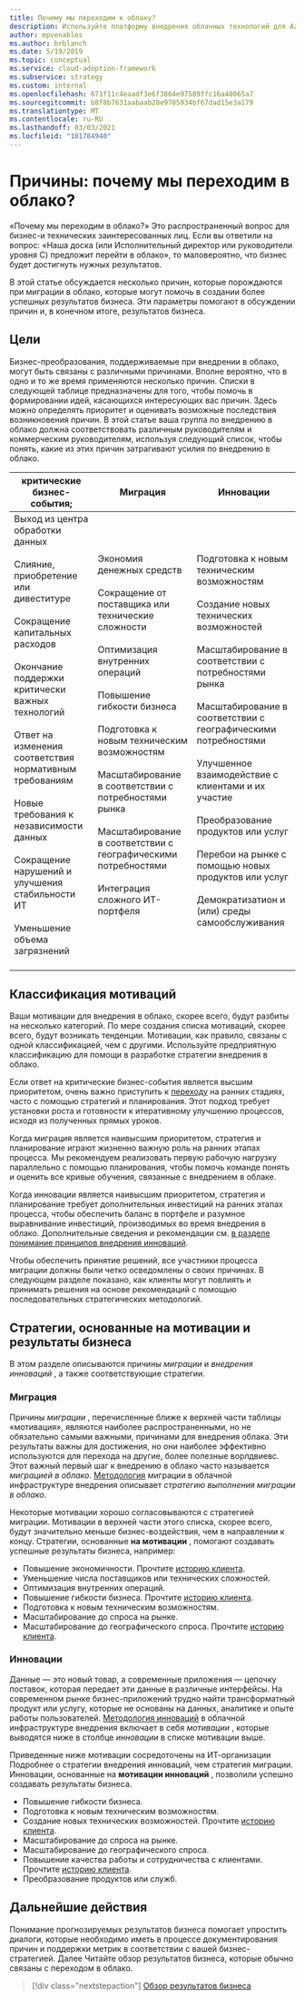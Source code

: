 ```yaml
---
title: Почему мы переходим к облаку?
description: Используйте платформу внедрения облачных технологий для Azure, чтобы понять, что может поспособствовать миграции в облако, которое поможет получить более успешные бизнес-результаты.
author: mpvenables
ms.author: brblanch
ms.date: 5/19/2019
ms.topic: conceptual
ms.service: cloud-adoption-framework
ms.subservice: strategy
ms.custom: internal
ms.openlocfilehash: 671f11c4eaadf3e6f3864e97589ffc16a48065a7
ms.sourcegitcommit: b8f8b7631aabaab28e9705934bf67dad15e3a179
ms.translationtype: MT
ms.contentlocale: ru-RU
ms.lasthandoff: 03/03/2021
ms.locfileid: "101784940"
---
```

# <a name="motivations-why-are-we-moving-to-the-cloud"></a>Причины: почему мы переходим в облако?

«Почему мы переходим в облако?» Это распространенный вопрос для бизнес-и технических заинтересованных лиц. Если вы ответили на вопрос: «Наша доска (или Исполнительный директор или руководители уровня C) предложит перейти в облако», то маловероятно, что бизнес будет достигнуть нужных результатов.

В этой статье обсуждается несколько причин, которые порождаются при миграции в облако, которые могут помочь в создании более успешных результатов бизнеса. Эти параметры помогают в обсуждении причин и, в конечном итоге, результатов бизнеса.

## <a name="motivations"></a>Цели

Бизнес-преобразования, поддерживаемые при внедрении в облако, могут быть связаны с различными причинами. Вполне вероятно, что в одно и то же время применяются несколько причин. Списки в следующей таблице предназначены для того, чтобы помочь в формировании идей, касающихся интересующих вас причин. Здесь можно определять приоритет и оценивать возможные последствия возникновения причин. В этой статье ваша группа по внедрению в облако должна соответствовать различным руководителям и коммерческим руководителям, используя следующий список, чтобы понять, какие из этих причин затрагивают усилия по внедрению в облако.

| критические бизнес-события; | Миграция | Инновации |
|---|---|---|
| Выход из центра обработки данных <br><br> Слияние, приобретение или дивеституре <br><br> Сокращение капитальных расходов <br><br> Окончание поддержки критически важных технологий <br><br> Ответ на изменения соответствия нормативным требованиям <br><br> Новые требования к независимости данных <br><br> Сокращение нарушений и улучшения стабильности ИТ <br><br>Уменьшение объема загрязнений <br><br> | Экономия денежных средств <br><br> Сокращение от поставщика или технические сложности <br><br> Оптимизация внутренних операций <br><br> Повышение гибкости бизнеса <br><br> Подготовка к новым техническим возможностям <br><br> Масштабирование в соответствии с потребностями рынка <br><br> Масштабирование в соответствии с географическими потребностями <br><br> Интеграция сложного ИТ-портфеля <br><br> | Подготовка к новым техническим возможностям <br><br> Создание новых технических возможностей <br><br> Масштабирование в соответствии с потребностями рынка <br><br> Масштабирование в соответствии с географическими потребностями <br><br> Улучшенное взаимодействие с клиентами и их участие <br><br> Преобразование продуктов или услуг <br><br> Перебои на рынке с помощью новых продуктов или услуг <br><br> Демократизатион и (или) среды самообслуживания |

## <a name="classify-your-motivations"></a>Классификация мотиваций

Ваши мотивации для внедрения в облако, скорее всего, будут разбиты на несколько категорий. По мере создания списка мотиваций, скорее всего, будут возникать тенденции. Мотивации, как правило, связаны с одной классификацией, чем с другими. Используйте предприятную классификацию для помощи в разработке стратегии внедрения в облако.

Если ответ на критические бизнес-события является высшим приоритетом, очень важно приступить к [переходу](../get-started/migrate.md) на ранних стадиях, часто с помощью стратегий и планирования. Этот подход требует установки роста и готовности к итеративному улучшению процессов, исходя из полученных прямых уроков.

Когда миграция является наивысшим приоритетом, стратегия и планирование играют жизненно важную роль на ранних этапах процесса. Мы рекомендуем реализовать первую рабочую нагрузку параллельно с помощью планирования, чтобы помочь команде понять и оценить все кривые обучения, связанные с внедрением в облаке.

Когда инновации является наивысшим приоритетом, стратегия и планирование требует дополнительных инвестиций на ранних этапах процесса, чтобы обеспечить баланс в портфеле и разумное выравнивание инвестиций, производимых во время внедрения в облако. Дополнительные сведения и рекомендации см. [в разделе понимание принципов внедрения инноваций](../get-started/innovate.md).

Чтобы обеспечить принятие решений, все участники процесса миграции должны были четко осведомлены о своих причинах. В следующем разделе показано, как клиенты могут повлиять и принимать решения на основе рекомендаций с помощью последовательных стратегических методологий.

## <a name="motivation-driven-strategies-and-business-outcomes"></a>Стратегии, основанные на мотивации и результаты бизнеса

В этом разделе описываются причины *миграции* и *внедрения инноваций* , а также соответствующие стратегии.

### <a name="migration"></a>Миграция

Причины *миграции* , перечисленные ближе к верхней части таблицы «мотивация», являются наиболее распространенными, но не обязательно самыми важными, причинами для внедрения облака. Эти результаты важны для достижения, но они наиболее эффективно используются для перехода на другие, более полезные ворлдвиевс. Этот важный первый шаг к внедрению в облако часто называется *миграцией в облако*. [Методология](../get-started/migrate.md) миграции в облачной инфраструктуре внедрения описывает *стратегию выполнения миграции в облако*.

Некоторые мотивации хорошо согласовываются с стратегией миграции. Мотивации в верхней части этого списка, скорее всего, будут значительно меньше бизнес-воздействия, чем в направлении к концу. Стратегии, основанные **на мотивации** , помогают создавать успешные результаты бизнеса, например:

- Повышение экономичности. Прочтите [историю клиента](https://customers.microsoft.com/story/canadian-power-generator-shines-light-on-numbers).
- Уменьшение числа поставщиков или технических сложностей.
- Оптимизация внутренних операций.
- Повышение гибкости бизнеса. Прочтите [историю клиента](https://customers.microsoft.com/story/845185-academy-motion-picture-arts-sciences-media-entertainment-azure).
- Подготовка к новым техническим возможностям.
- Масштабирование до спроса на рынке.
- Масштабирование до географического спроса. Прочтите [историю клиента](https://customers.microsoft.com/story/792289-walgreens-boots-alliance-retailers-azure-sap-migration).

### <a name="innovation"></a>Инновации

Данные — это новый товар, а современные приложения — цепочку поставок, которая передает эти данные в различные интерфейсы. На современном рынке бизнес-приложений трудно найти трансформатный продукт или услугу, которые не основаны на данных, аналитике и опыте работы пользователей. [Методология инноваций](../get-started/innovate.md) в облачной инфраструктуре внедрения включает в себя *мотивации* , которые выводятся ниже в столбце *инновации* в списке мотивации выше.

Приведенные ниже мотивации сосредоточены на ИТ-организации Подробнее о стратегии внедрения инноваций, чем стратегия миграции. Инновации, основанные на **мотивации инноваций** , позволили успешно создавать результаты бизнеса.

- Повышение гибкости бизнеса.
- Подготовка к новым техническим возможностям.
- Создание новых технических возможностей. Прочтите [историю клиента](https://customers.microsoft.com/story/846315-ge-aviation-manufacturing-azure).
- Масштабирование до спроса на рынке.
- Масштабирование до географического спроса.
- Повышение качества работы и сотрудничества с клиентами. Прочтите [историю клиента](https://customers.microsoft.com/story/724203-the-descartes-systems-group-travel-and-transportation-azure-sql-database).
- Преобразование продуктов или служб.

## <a name="next-steps"></a>Дальнейшие действия

Понимание прогнозируемых результатов бизнеса помогает упростить диалоги, которые необходимо иметь в процессе документирования причин и поддержки метрик в соответствии с вашей бизнес-стратегией. Далее Читайте обзор результатов бизнеса, которые обычно связаны с переходом в облако.

> [!div class="nextstepaction"]
> [Обзор результатов бизнеса](./business-outcomes/index.md)
